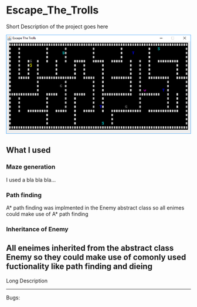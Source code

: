 # Escape_The_Trolls

Short Description of the project goes here

![Screen shot of the game](https://github.com/Haza290/Escape_The_Trolls/blob/master/Escape%20The%20Trolls%20Screenshot.PNG "test")

## What I used

### Maze generation
I used a bla bla bla...

### Path finding
A* path finding was implmented in the Enemy abstract class so all enimes could make use of A* path finding

### Inheritance of Enemy
All eneimes inherited from the abstract class Enemy so they could make use of comonly used fuctionality like path finding and dieing
---

Long Description

---
Bugs:
